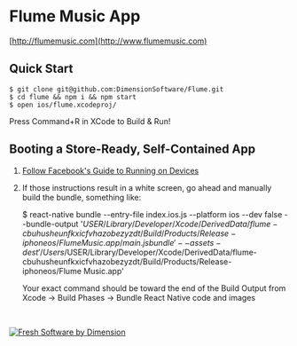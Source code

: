 Flume Music App
===============
[http://flumemusic.com](http://www.flumemusic.com)

## Quick Start

    $ git clone git@github.com:DimensionSoftware/Flume.git
    $ cd flume && npm i && npm start
    $ open ios/flume.xcodeproj/

  Press Command+R in XCode to Build &amp; Run!

## Booting a Store-Ready, Self-Contained App

1. [Follow Facebook's Guide to Running on Devices](https://facebook.github.io/react-native/docs/running-on-device-ios.html#content)
2. If those instructions result in a white screen, go ahead and manually build the bundle, something like:

    $ react-native bundle --entry-file index.ios.js --platform ios --dev false --bundle-output '$USER/Library/Developer/Xcode/DerivedData/flume-cbuhusheunfkxicfvhazobezyzdt/Build/Products/Release-iphoneos/Flume Music.app/main.jsbundle' --assets-dest '/Users/$USER/Library/Developer/Xcode/DerivedData/flume-cbuhusheunfkxicfvhazobezyzdt/Build/Products/Release-iphoneos/Flume Music.app'

    Your exact command should be toward the end of the Build Output from Xcode -> Build Phases -> Bundle React Native code and images


&nbsp;

[![Fresh Software by Dimension](https://dimensionsoftware.com/images/software_by.png)](https://dimensionsoftware.com)

